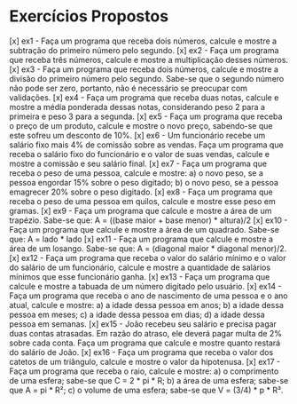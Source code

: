 # Exercícios Propostos

[x] ex1 - Faça um programa que receba dois números, calcule e mostre a subtração do primeiro número pelo segundo.
[x] ex2 - Faça um programa que receba três números, calcule e mostre a multiplicação desses números.
[x] ex3 - Faça um programa que receba dois números, calcule e mostre a divisão do primeiro número pelo segundo. Sabe-se que o segundo número não pode ser zero, portanto, não é necessário se preocupar com validações.
[x] ex4 - Faça um programa que receba duas notas, calcule e mostre a média ponderada dessas notas, considerando peso 2 para a primeira e peso 3 para a segunda.
[x] ex5 - Faça um programa que receba o preço de um produto, calcule e mostre o novo preço, sabendo-se que este sofreu um desconto de 10%.
[x] ex6 - Um funcionário recebe um salário fixo mais 4% de comissão sobre as vendas. Faça um programa que receba o salário fixo do funcionário e o valor de suas vendas, calcule e mostre a comissão e seu salário final.
[x] ex7 - Faça um programa que receba o peso de uma pessoa, calcule e mostre:
    a) o novo peso, se a pessoa engordar 15% sobre o peso digitado;
    b) o novo peso, se a pessoa emagrecer 20% sobre o peso digitado.
[x] ex8 - Faça um programa que receba o peso de uma pessoa em quilos, calcule e mostre esse peso em gramas.
[x] ex9 - Faça um programa que calcule e mostre a área de um trapézio. Sabe-se que: A = ((base maior + base menor) * altura)/2
[x] ex10 - Faça um programa que calcule e mostre a área de um quadrado. Sabe-se que: A = lado * lado
[x] ex11 - Faça um programa que calcule e mostre a área de um losango. Sabe-se que: A = (diagonal maior * diagonal menor)/2.
[x] ex12 - Faça um programa que receba o valor do salário mínimo e o valor do salário de um funcionário, calcule e mostre a quantidade de salários mínimos que esse funcionário ganha.
[x] ex13 - Faça um programa que calcule e mostre a tabuada de um número digitado pelo usuário.
[x] ex14 - Faça um programa que receba o ano de nascimento de uma pessoa e o ano atual, calcule e mostre:
    a) a idade dessa pessoa em anos;
    b) a idade dessa pessoa em meses;
    c) a idade dessa pessoa em dias;
    d) a idade dessa pessoa em semanas.
[x] ex15 - João recebeu seu salário e precisa pagar duas contas atrasadas. Em razão do atraso, ele deverá pagar multa de 2% sobre cada conta. Faça um programa que calcule e mostre quanto restará do salário de João.
[x] ex16 - Faça um programa que receba o valor dos catetos de um triângulo, calcule e mostre o valor da hipotenusa.
[x] ex17 - Faça um programa que receba o raio, calcule e mostre:
  a) o comprimento de uma esfera; sabe-se que C = 2 * pi * R;
  b) a área de uma esfera; sabe-se que A = pi * R²;
  c) o volume de uma esfera; sabe-se que V = (3/4) * p * R³.